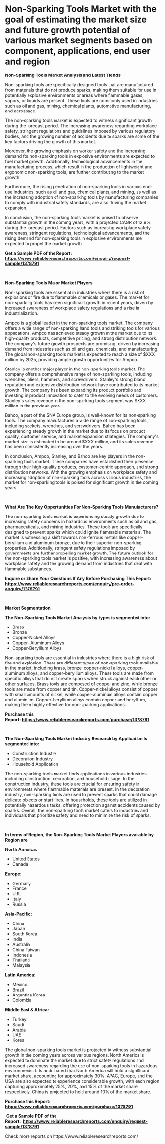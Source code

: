 <p><h1>Non-Sparking Tools Market with the goal of estimating the market size and future growth potential of various market segments based on component, applications, end user and region</h1></p><p><strong>Non-Sparking Tools Market Analysis and Latest Trends</strong></p>
<p><p>Non-sparking tools are specifically designed tools that are manufactured from materials that do not produce sparks, making them suitable for use in potentially explosive environments or areas where flammable gases, vapors, or liquids are present. These tools are commonly used in industries such as oil and gas, mining, chemical plants, automotive manufacturing, and aerospace.</p><p>The non-sparking tools market is expected to witness significant growth during the forecast period. The increasing awareness regarding workplace safety, stringent regulations and guidelines imposed by various regulatory bodies, and the growing number of accidents due to sparks are some of the key factors driving the growth of this market.</p><p>Moreover, the growing emphasis on worker safety and the increasing demand for non-sparking tools in explosive environments are expected to fuel market growth. Additionally, technological advancements in the manufacturing process, which result in the production of lightweight and ergonomic non-sparking tools, are further contributing to the market growth.</p><p>Furthermore, the rising penetration of non-sparking tools in various end-use industries, such as oil and gas, chemical plants, and mining, as well as the increasing adoption of non-sparking tools by manufacturing companies to comply with industrial safety standards, are also driving the market expansion.</p><p>In conclusion, the non-sparking tools market is poised to observe substantial growth in the coming years, with a projected CAGR of 12.9% during the forecast period. Factors such as increasing workplace safety awareness, stringent regulations, technological advancements, and the rising demand for non-sparking tools in explosive environments are expected to propel the market growth.</p></p>
<p><strong>Get a Sample PDF of the Report:&nbsp; <a href="https://www.reliableresearchreports.com/enquiry/request-sample/1378791">https://www.reliableresearchreports.com/enquiry/request-sample/1378791</a></strong></p>
<p>&nbsp;</p>
<p><strong>Non-Sparking Tools Major Market Players</strong></p>
<p><p>Non-sparking tools are essential in industries where there is a risk of explosions or fire due to flammable chemicals or gases. The market for non-sparking tools has seen significant growth in recent years, driven by increased awareness of workplace safety regulations and a rise in industrialization.</p><p>Ampco is a global leader in the non-sparking tools market. The company offers a wide range of non-sparking hand tools and striking tools for various applications. Ampco has achieved steady growth in the market due to its high-quality products, competitive pricing, and strong distribution network. The company's future growth prospects are promising, driven by increasing demand from industries such as oil and gas, chemicals, and manufacturing. The global non-sparking tools market is expected to reach a size of $XXX million by 2025, providing ample growth opportunities for Ampco.</p><p>Stanley is another major player in the non-sparking tools market. The company offers a comprehensive range of non-sparking tools, including wrenches, pliers, hammers, and screwdrivers. Stanley's strong brand reputation and extensive distribution network have contributed to its market growth. The company has been expanding its product portfolio and investing in product innovation to cater to the evolving needs of customers. Stanley's sales revenue in the non-sparking tools segment was $XXX million in the previous year.</p><p>Bahco, a part of the SNA Europe group, is well-known for its non-sparking tools. The company manufactures a wide range of non-sparking tools, including sockets, wrenches, and screwdrivers. Bahco has been experiencing steady growth in the market due to its focus on product quality, customer service, and market expansion strategies. The company's market size is estimated to be around $XXX million, and its sales revenue has been consistently increasing over the years.</p><p>In conclusion, Ampco, Stanley, and Bahco are key players in the non-sparking tools market. These companies have established their presence through their high-quality products, customer-centric approach, and strong distribution networks. With the growing emphasis on workplace safety and increasing adoption of non-sparking tools across various industries, the market for non-sparking tools is poised for significant growth in the coming years.</p></p>
<p>&nbsp;</p>
<p><strong>What Are The Key Opportunities For Non-Sparking Tools Manufacturers?</strong></p>
<p><p>The non-sparking tools market is experiencing steady growth due to increasing safety concerns in hazardous environments such as oil and gas, pharmaceuticals, and mining industries. These tools are specifically designed to prevent sparks which could ignite flammable materials. The market is witnessing a shift towards non-ferrous metals like copper-beryllium and aluminum-bronze, due to their superior non-sparking properties. Additionally, stringent safety regulations imposed by governments are further propelling market growth. The future outlook for the non-sparking tools market is positive, with increasing awareness about workplace safety and the growing demand from industries that deal with flammable substances.</p></p>
<p><strong>Inquire or Share Your Questions If Any Before Purchasing This Report: <a href="https://www.reliableresearchreports.com/enquiry/pre-order-enquiry/1378791">https://www.reliableresearchreports.com/enquiry/pre-order-enquiry/1378791</a></strong></p>
<p>&nbsp;</p>
<p><strong>Market Segmentation</strong></p>
<p><strong>The Non-Sparking Tools Market Analysis by types is segmented into:</strong></p>
<p><ul><li>Brass</li><li>Bronze</li><li>Copper-Nickel Alloys</li><li>Copper- Aluminum Alloys</li><li>Copper-Beryllium Alloys</li></ul></p>
<p><p>Non-sparking tools are essential in industries where there is a high risk of fire and explosion. There are different types of non-sparking tools available in the market, including brass, bronze, copper-nickel alloys, copper-aluminum alloys, and copper-beryllium alloys. These tools are made from specific alloys that do not create sparks when struck against each other or other surfaces. Brass tools are composed of copper and zinc, while bronze tools are made from copper and tin. Copper-nickel alloys consist of copper with small amounts of nickel, while copper-aluminum alloys contain copper and aluminum. Copper-beryllium alloys contain copper and beryllium, making them highly effective for non-sparking applications.</p></p>
<p><strong>Purchase this Report:&nbsp;<a href="https://www.reliableresearchreports.com/purchase/1378791">https://www.reliableresearchreports.com/purchase/1378791</a></strong></p>
<p>&nbsp;</p>
<p><strong>The Non-Sparking Tools Market Industry Research by Application is segmented into:</strong></p>
<p><ul><li>Construction Industry</li><li>Decoration Industry</li><li>Household Application</li></ul></p>
<p><p>The non-sparking tools market finds applications in various industries including construction, decoration, and household usage. In the construction industry, these tools are crucial for ensuring safety in environments where flammable materials are present. In the decoration industry, non-sparking tools are used to prevent sparks that could damage delicate objects or start fires. In households, these tools are utilized in potentially hazardous tasks, offering protection against accidents caused by sparks. Overall, the non-sparking tools market caters to industries and individuals that prioritize safety and need to minimize the risk of sparks.</p></p>
<p>&nbsp;</p>
<p><strong>In terms of Region, the Non-Sparking Tools Market Players available by Region are:</strong></p>
<p>
    <p> <strong> North America: </strong>
        <ul>
            <li>United States</li>
            <li>Canada</li>
        </ul>
        </p> 
    <p> <strong> Europe: </strong>
        <ul>
            <li>Germany</li>
            <li>France</li>
            <li>U.K.</li>
            <li>Italy</li>
            <li>Russia</li>
        </ul>
        </p> 
    <p> <strong> Asia-Pacific: </strong>
        <ul>
            <li>China</li>
            <li>Japan</li>
            <li>South Korea</li>
            <li>India</li>
            <li>Australia</li>
            <li>China Taiwan</li>
            <li>Indonesia</li>
            <li>Thailand</li>
            <li>Malaysia</li>
        </ul>
        </p> 
    <p> <strong> Latin America: </strong>
        <ul>
            <li>Mexico</li>
            <li>Brazil</li>
            <li>Argentina Korea</li>
            <li>Colombia</li>
        </ul>
        </p> 
    <p> <strong> Middle East & Africa: </strong>
        <ul>
            <li>Turkey</li>
            <li>Saudi</li>
            <li>Arabia</li>
            <li>UAE</li>
            <li>Korea</li>
        </ul>
    </p>
    </p>
<p><p>The global non-sparking tools market is projected to witness substantial growth in the coming years across various regions. North America is expected to dominate the market due to strict safety regulations and increased awareness regarding the use of non-sparking tools in hazardous environments. It is anticipated that North America will hold a significant market share, accounting for approximately 30%. APAC, Europe, and the USA are also expected to experience considerable growth, with each region capturing approximately 25%, 20%, and 15% of the market share respectively. China is projected to hold around 10% of the market share.</p></p>
<p><strong>Purchase this Report: <a href="https://www.reliableresearchreports.com/purchase/1378791">https://www.reliableresearchreports.com/purchase/1378791</a></strong></p>
<p>&nbsp;<strong>Get a Sample PDF of the Report:&nbsp;&nbsp;<a href="https://www.reliableresearchreports.com/enquiry/request-sample/1378791">https://www.reliableresearchreports.com/enquiry/request-sample/1378791</a></strong></p>
<p><strong></strong></p>
<p>Check more reports on https://www.reliableresearchreports.com/</p>